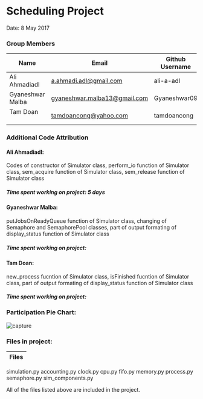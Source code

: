 Scheduling Project
=============
Date: 8 May 2017


### Group Members

| Name     | Email   | Github Username |
|----------|---------|-----------------|
| Ali Ahmadiadl   | a.ahmadi.adl@gmail.com | ali-a-adl  |
|Gyaneshwar Malba       | gyaneshwar.malba13@gmail.com  | Gyaneshwar09  |
|Tam Doan       | tamdoancong@yahoo.com | tamdoancong  |

### Additional Code Attribution
#### Ali Ahmadiadl:
Codes of constructor of Simulator class, perform_io function of Simulator class, sem_acquire function of Simulator class, sem_release function of Simulator class

##### Time spent working on project: 5 days


#### Gyaneshwar Malba:
putJobsOnReadyQueue function of Simulator class, changing of Semaphore and SemaphorePool classes, part of output formating of display_status function of Simulator class

##### Time spent working on project: 


#### Tam Doan:
new_process fucntion of Simulator class, isFinished fucntion of Simulator class, part of output formating of display_status function of Simulator class

##### Time spent working on project: 


### Participation Pie Chart: 
![capture](https://cloud.githubusercontent.com/assets/25235118/25836006/d8215028-3448-11e7-8fee-f4e9b5a9d708.JPG)


### Files in project:
| Files    |
|----------|
simulation.py
accounting.py
clock.py
cpu.py
fifo.py
memory.py
process.py
semaphore.py
sim_components.py

All of the files listed above are included in the project.

